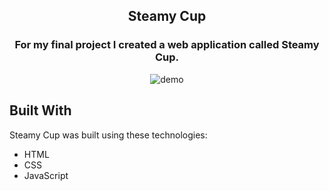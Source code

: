 <h2 align="center">
Steamy Cup <br/>
</h2>

<h3 align="center">For my final project I created a web application called Steamy Cup.</h3>

<div align="center">
<img src="C:\Users\mrspa\Documents\BCIT\chantelle_mckenzie_comp1850_final_project\image.png" alt="demo"/>

</div>

## Built With

Steamy Cup was built using these technologies:

- HTML
- CSS
- JavaScript

